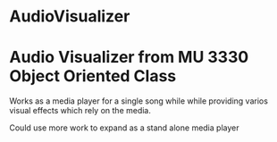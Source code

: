 # AudioVisualizer
# Audio Visualizer from MU 3330 Object Oriented Class

Works as a media player for a single song while while providing varios visual effects which rely on the media.

Could use more work to expand as a stand alone media player


